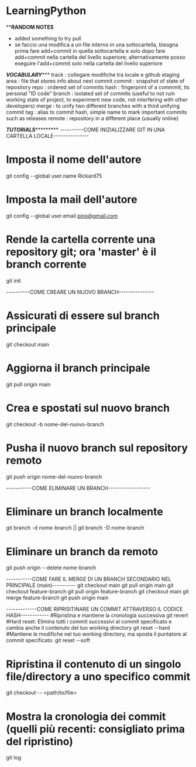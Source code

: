 # LearningPython
**************RANDOM NOTES************
- added something to try pull
- se faccio una modifica a un file interno in una sottocartella, bisogna prima fare add+commit in quella sottocartella e solo dopo fare add+commit nella cartella del livello superiore; alternativamente posso eseguire l'add+commit solo nella cartella del livello superiore

*************VOCABULARY****************
track		:	collegare modifiche tra locale e github
staging area	:	file that stores info about next commit
commit		: 	snapshot of state of repository
repo		:	ordered set of commits
hash		:	fingerprint of a commmit, its personal "ID code"
branch		:	isolated set of commits (useful to not ruin working state of project, to experiment new code, not interfering with other developers)
merge		:	to unify two different branches with a third unifying commit
tag		:	alias to commit hash, simple name to mark important commits such as releases
remote		:	repository in a different place (usually online)

***********TUTORIALS********************
----------COME INIZIALIZZARE GIT IN UNA CARTELLA LOCALE---------------
# Imposta il nome dell'autore
git config --global user.name Rickard75		
# Imposta la mail dell'autore
git config --global user.email pino@gmail.com		
# Rende la cartella corrente una repository git; ora 'master' è il branch corrente
git init 						

----------COME CREARE UN NUOVO BRANCH---------------
# Assicurati di essere sul branch principale
git checkout main
# Aggiorna il branch principale
git pull origin main
# Crea e spostati sul nuovo branch
git checkout -b nome-del-nuovo-branch
# Pusha il nuovo branch sul repository remoto
git push origin nome-del-nuovo-branch

-----------COME ELIMINARE UN BRANCH------------------
# Eliminare un branch localmente
git branch -d nome-branch || git branch -D nome-branch
# Eliminare un branch da remoto
git push origin --delete nome-branch

-----------COME FARE IL MERGE DI UN BRANCH SECONDARIO NEL PRINCIPALE (main)----------
git checkout main
git pull origin main
git checkout feature-branch
git pull origin feature-branch
git checkout main
git merge feature-branch
git push origin main

-------------COME RIPRISITINARE UN COMMIT ATTRAVERSO IL CODICE HASH------------
#Ripristina e mantiene la cronologia successiva 
git revert <commit-hash>
#Hard reset: Elimina tutti i commit successivi al commit specificato e cambia anche il contenuto del tuo working directory
git reset --hard <commit-hash>
#Mantiene le modifiche nel tuo working directory, ma sposta il puntatore al commit specificato.
git reset --soft <commit-hash>
# Ripristina il contenuto di un singolo file/directory a uno specifico commit
git checkout <commit-hash> -- <path/to/file>
# Mostra la cronologia dei commit (quelli più recenti: consigliato prima del ripristino)
git log

